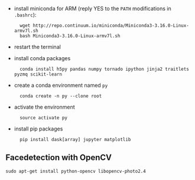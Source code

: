* install miniconda for ARM (reply YES to the `PATH` modifications in `.bashrc`):

        wget http://repo.continuum.io/miniconda/Miniconda3-3.16.0-Linux-armv7l.sh
        bash Miniconda3-3.16.0-Linux-armv7l.sh 

* restart the terminal
* install conda packages

        conda install h5py pandas numpy tornado ipython jinja2 traitlets pyzmq scikit-learn

* create a conda environment named `py`

        conda create -n py --clone root

* activate the environment

        source activate py

* install pip packages

        pip install dask[array] jupyter matplotlib

## Facedetection with OpenCV

    sudo apt-get install python-opencv libopencv-photo2.4
